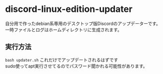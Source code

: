 # discord-linux-edition-updater
自分用で作ったdebian系専用のデスクトップ版Discordのアップデーターです。<br>
一時ファイルとログはホームディレクトリに生成されます。<br>

## 実行方法
`bash updater.sh`
これだけでアップデートされるはずです<br>
sudo使ってapt実行させてるのでパスワード聞かれる可能性があります。
